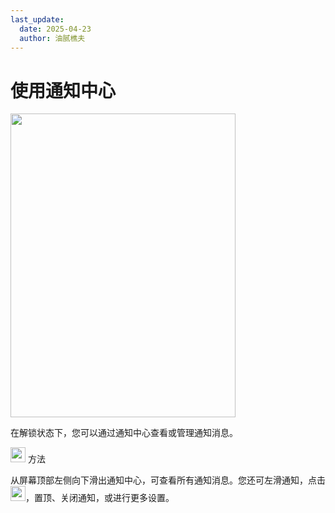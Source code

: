 ```yaml
---
last_update:
  date: 2025-04-23
  author: 油腻樵夫
---
```


# 使用通知中心

<img src="https://tips-p01-drcn.dbankcdn.cn/MODEL/EMUI/C00B030/resource/card/202406260lXnqu/zh-cn/image/figure/10044804_f005_NotificationPanel.png" width="360" height="486"/>


在解锁状态下，您可以通过通知中心查看或管理通知消息。

<img src="https://tips-p01-drcn.dbankcdn.cn/MODEL/EMUI/C00B030/resource/card/202503041becsx/zh-cn/image/common/buttons/fig_method.png" width="24" height="24"/> 方法

从屏幕顶部左侧向下滑出通知中心，可查看所有通知消息。您还可左滑通知，点击<img src="https://tips-p01-drcn.dbankcdn.cn/MODEL/EMUI/C00B030/resource/card/202406260lXnqu/zh-cn/image/common/buttons/fig_notification_edit.png" width="24" height="24"/>，置顶、关闭通知，或进行更多设置。

